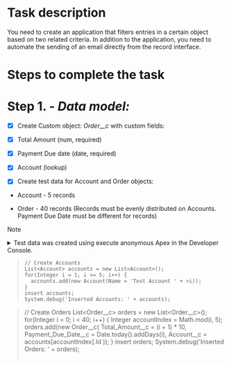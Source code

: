# Task description
You need to create an application that filters entries in a certain object based on two related criteria. In addition to the application, you need to automate the sending of an email directly from the record interface.

# Steps to complete the task

# **Step 1. - _Data model:_**

- [x] Create Custom object: *Order__c* with custom fields:

- [x] Total Amount (num, required)

- [x] Payment Due date (date, required)

- [x] Account (lookup)

- [x] Create test data for Account and Order objects:

- Account - 5 records

- Order - 40 records (Records must be evenly distributed on Accounts.  Payment Due Date must be different for records)

> [!NOTE]
> <details>
> <summary>Test data was created using execute anonymous Apex in the Developer Console.</summary>

> ```
>// Create Accounts
>List<Account> accounts = new List<Account>();
>for(Integer i = 1; i <= 5; i++) {
 >   accounts.add(new Account(Name = 'Test Account ' + >i));
>}
>insert accounts;
>System.debug('Inserted Accounts: ' + accounts);

>// Create Orders
>List<Order__c> orders = new List<Order__c>();
>for(Integer i = 0; i < 40; i++) {
>    Integer accountIndex = Math.mod(i, 5);
>    orders.add(new Order__c(
>        Total_Amount__c = (i + 1) * 10,
>        Payment_Due_Date__c = Date.today().addDays(i),
>        Account__c = accounts[accountIndex].Id
>    ));
>}
>insert orders;
>System.debug('Inserted Orders: ' + orders);
> ```

> </details>


